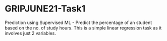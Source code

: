 # GRIPJUNE21-Task1
Prediction using Supervised ML - 
Predict the percentage of an student based on the no. of study hours.
This is a simple linear regression task as it involves just 2 variables.
